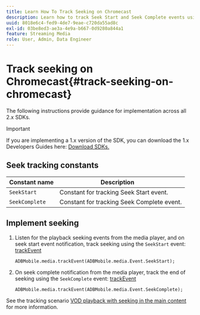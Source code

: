 ```yaml
---
title: Learn How To Track Seeking on Chromecast
description: Learn how to track Seek Start and Seek Complete events using the Media SDK on Chromecast.
uuid: 8018e6c4-fed9-4de7-9eae-c720da55ad8c
exl-id: 03be8ed3-ae3a-4e9a-b667-0d9280a844a1
feature: Streaming Media
role: User, Admin, Data Engineer
---
```

# Track seeking on Chromecast{#track-seeking-on-chromecast}

The following instructions provide guidance for implementation across all 2.x SDKs.

>[!IMPORTANT]
>
>If you are implementing a 1.x version of the SDK, you can download the 1.x Developers Guides here: [Download SDKs.](/help/getting-started/download-sdks.md)

## Seek tracking constants

|  Constant name  | Description&nbsp;&nbsp;&nbsp;&nbsp;  |
|---|---|
|  `SeekStart`  | Constant for tracking Seek Start event.  |
|  `SeekComplete`  | Constant for tracking Seek Complete event.  |

## Implement seeking

1. Listen for the playback seeking events from the media player, and on seek start event notification, track seeking using the `SeekStart` event: [trackEvent](https://adobe-marketing-cloud.github.io/media-sdks/reference/chromecast/ADBMobile.media.html#.trackEvent)

     ```
     ADBMobile.media.trackEvent(ADBMobile.media.Event.SeekStart);
     ```

1. On seek complete notification from the media player, track the end of seeking using the `SeekComplete` event: [trackEvent](https://adobe-marketing-cloud.github.io/media-sdks/reference/chromecast/ADBMobile.media.html#.trackEvent)

    ```
    ADBMobile.media.trackEvent(ADBMobile.media.Event.SeekComplete);
    ```

See the tracking scenario [VOD playback with seeking in the main content](/help/use-cases/tracking-scenarios/vod-seeking.md) for more information.

